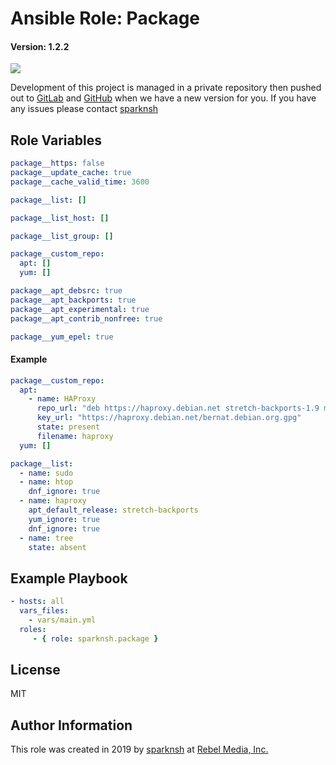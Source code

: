 # Ansible Role: Package

#### Version: 1.2.2

[![](https://img.shields.io/badge/role-sparknsh.package-blue.svg)](https://galaxy.ansible.com/sparknsh/package)

Development of this project is managed in a private repository then pushed out to [GitLab](https://gitlab.com/sparknsh/ansible-role-package) and [GitHub](https://github.com/sparknsh/ansible-role-package) when we have a new version for you. If you have any issues please contact [sparknsh](https://www.sparknsh.com/contact?type=issue&name=ansible-role-package)

## Role Variables

```yaml
package__https: false
package__update_cache: true
package__cache_valid_time: 3600

package__list: []

package__list_host: []

package__list_group: []

package__custom_repo:
  apt: []
  yum: []

package__apt_debsrc: true
package__apt_backports: true
package__apt_experimental: true
package__apt_contrib_nonfree: true

package__yum_epel: true
```

#### Example

```yaml
package__custom_repo:
  apt:
    - name: HAProxy
      repo_url: "deb https://haproxy.debian.net stretch-backports-1.9 main"
      key_url: "https://haproxy.debian.net/bernat.debian.org.gpg"
      state: present
      filename: haproxy
  yum: []

package__list:
  - name: sudo
  - name: htop
    dnf_ignore: true
  - name: haproxy
    apt_default_release: stretch-backports
    yum_ignore: true
    dnf_ignore: true
  - name: tree
    state: absent
```

## Example Playbook

```yaml
- hosts: all
  vars_files:
    - vars/main.yml
  roles:
     - { role: sparknsh.package }
```

## License

MIT

## Author Information

This role was created in 2019 by [sparknsh](https://www.sparknsh.com) at [Rebel Media, Inc.](https://www.rebelmedia.io/)
